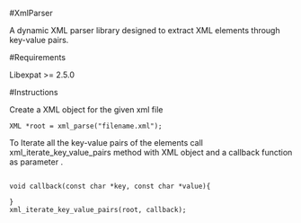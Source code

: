 #XmlParser

A dynamic XML parser library designed to extract XML elements through key-value pairs.

#Requirements

Libexpat >= 2.5.0

#Instructions

Create a XML object for the given xml file

```
XML *root = xml_parse("filename.xml");
```

To Iterate all the key-value pairs of the elements call xml_iterate_key_value_pairs method with XML object and a callback function as parameter .
```

void callback(const char *key, const char *value){
    
}
xml_iterate_key_value_pairs(root, callback);
```

